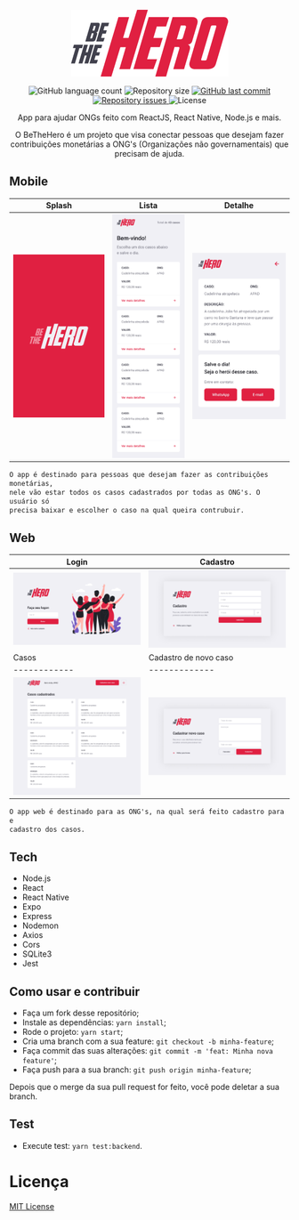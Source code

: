 <p align="center">
  <img src="mobile/src/assets/logo@3x.png" />

<p align="center">
  <img alt="GitHub language count" src="https://img.shields.io/github/languages/count/fariasmateuss/BeTheHero">

  <img alt="Repository size" src="https://img.shields.io/github/repo-size/fariasmateuss/BeTheHero">
  
  <a href="https://github.com/fariasmateuss/BeTheHero/commits/master">
    <img alt="GitHub last commit" src="https://img.shields.io/github/last-commit/fariasmateuss/BeTheHero">
  </a>

  <a href="https://github.com/fariasmateuss/BeTheHero/issues">
    <img alt="Repository issues" src="https://img.shields.io/github/issues/fariasmateuss/BeTheHero">
  </a>

  <img alt="License" src="https://img.shields.io/badge/license-MIT-brightgreen">
</p>
 
<p align="center">
  App para ajudar ONGs feito com ReactJS, React Native, Node.js e mais. 
</p>

<p align="center">
  O BeTheHero é um projeto que visa conectar pessoas que desejam fazer 
  contribuições monetárias a ONG's (Organizações não governamentais) que 
  precisam de ajuda.
</p>

## Mobile

| Splash | Lista | Detalhe | 
| ------------ | ------------- | ------------- |
| <img src="/.github/Splash.png"> | <img src="/.github/ListaMobile.png"> | <img src="/.github/Detalhes.png"> | 

``` 
O app é destinado para pessoas que desejam fazer as contribuições monetárias,
nele vão estar todos os casos cadastrados por todas as ONG's. O usuário só
precisa baixar e escolher o caso na qual queira contrubuir.
```

## Web

| Login | Cadastro | 
| ------------ | ------------- |
| <img src="/.github/Login.png"> | <img src="/.github/Cadastro.png"> | 
| Casos |  Cadastro de novo caso |
| ------------ | ------------- |
| <img src="/.github/Lista.png"> | <img src="/.github/CadastrarCaso.png"> |


```
O app web é destinado para as ONG's, na qual será feito cadastro para e 
cadastro dos casos.
```

## Tech

- Node.js
- React
- React Native
- Expo
- Express
- Nodemon
- Axios
- Cors
- SQLite3
- Jest
  
## Como usar e contribuir 
- Faça um fork desse repositório;
- Instale as dependências: `yarn install`;
- Rode o projeto: `yarn start`;
- Cria uma branch com a sua feature: `git checkout -b minha-feature`;
- Faça commit das suas alterações: `git commit -m 'feat: Minha nova feature'`;
- Faça push para a sua branch: `git push origin minha-feature`;

Depois que o merge da sua pull request for feito, você pode deletar a sua branch.

## Test
- Execute test: `yarn test:backend`.

# Licença
[MIT License](/LICENSE)
